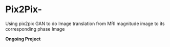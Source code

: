 # Pix2Pix-
Using pix2pix GAN to do Image translation from MRI magnitude image to its corresponding phase Image

**Ongoing Project**
